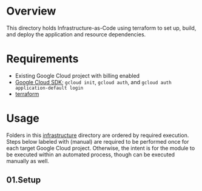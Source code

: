 # Overview

This directory holds Infrastructure-as-Code using terraform to set up, build,
and deploy the application and resource dependencies.

# Requirements

- Existing Google Cloud project with billing enabled
- [Google Cloud SDK](https://cloud.google.com/sdk); `gcloud init`,
`gcloud auth`, and `gcloud auth application-default login`
- [terraform](https://www.terraform.io/)

# Usage

Folders in this [infrastructure](.) directory are ordered by required execution.
Steps below labeled with (manual) are required to be performed once for each
target Google Cloud project.  Otherwise, the intent is for the module to be
executed within an automated process, though can be executed manually as well.

## 01.Setup


